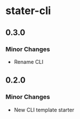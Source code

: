 # stater-cli

## 0.3.0

### Minor Changes

- Rename CLI

## 0.2.0

### Minor Changes

- New CLI template starter
